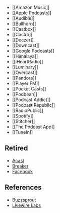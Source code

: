 * [[Amazon Music]]
* [[Apple Podcasts]]
* [[Audible]]
* [[Bullhorn]]
* [[Castbox]]
* [[Castro]]
* [[Deezer]]
* [[Downcast]]
* [[Google Podcasts]]
* [[Himalaya]]
* [[iHeartRadio]]
* [[Luminary]]
* [[Overcast]]
* [[Pandora]]
* [[Player FM]]
* [[Pocket Casts]]
* [[Podbean]]
* [[Podcast Addict]]
* [[Podcast Republic]]
* [[RadioPublic]]
* [[Spotify]]
* [[Stitcher]]
* [[The Podcast App]]
* [[TuneIn]]

## Retired
* [Acast](https://www.acast.com/blog/news/why-were-closing-down-the-acast-listening-app)
* [Breaker](https://techcrunch.com/2021/01/04/twitter-acquires-social-podcasting-app-breaker-team-to-help-build-twitter-spaces/#:~:text=The%20deal%20will%20see%20Breaker's,down%20on%20January%2015%2C%202021.)
* [Facebook](https://techcrunch.com/2022/05/05/facebook-shutting-down-podcast-service-discontinuing-audio-products/)

## References
*  [Buzzsprout](https://www.buzzsprout.com/global_stats)
*  [Livewire Labs](https://livewire.io/libsyn-stats-visualized/)
